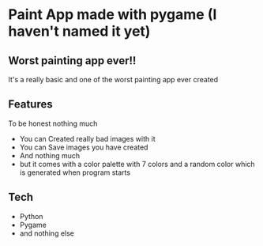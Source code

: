 # Paint App made with pygame (I haven't named it yet)

## Worst painting app ever!!
It's a really basic and one of the worst painting app ever created

## Features
To be honest nothing much
- You can Created really bad images with it
- You can Save images you have created 
- And nothing much
- but it comes with a color palette with 7 colors and a random color which is generated when program starts

## Tech
- Python
- Pygame
- and nothing else